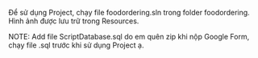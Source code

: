 Để sử dụng Project, chạy file foodordering.sln trong folder foodordering. 
Hình ảnh được lưu trữ trong Resources.

NOTE: Add file ScriptDatabase.sql do em quên zip khi nộp Google Form, chạy file .sql trước khi sử dụng Project ạ.
